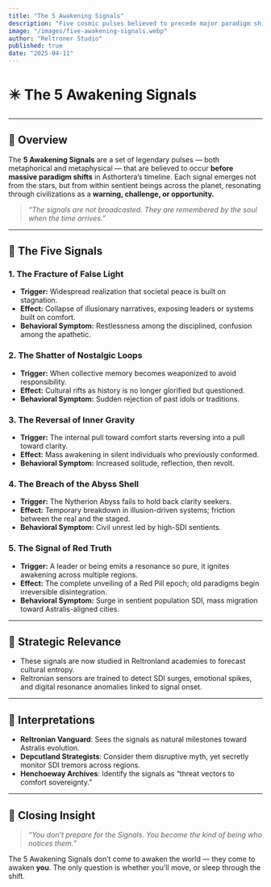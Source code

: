 ```yaml
---
title: "The 5 Awakening Signals"
description: "Five cosmic pulses believed to precede major paradigm shifts in Asthortera. Each signal is linked to a collapse of illusion and a rise in collective sentience."
image: "/images/five-awakening-signals.webp"
author: "Reltroner Studio"
published: true
date: "2025-04-11"
---
```


# ✴️ The 5 Awakening Signals

---

## 🌌 Overview
The **5 Awakening Signals** are a set of legendary pulses — both metaphorical and metaphysical — that are believed to occur **before massive paradigm shifts** in Asthortera’s timeline. Each signal emerges not from the stars, but from within sentient beings across the planet, resonating through civilizations as a **warning, challenge, or opportunity.**

> _“The signals are not broadcasted. They are remembered by the soul when the time arrives.”_

---

## 🧭 The Five Signals

### 1. **The Fracture of False Light**
- **Trigger:** Widespread realization that societal peace is built on stagnation.
- **Effect:** Collapse of illusionary narratives, exposing leaders or systems built on comfort.
- **Behavioral Symptom:** Restlessness among the disciplined, confusion among the apathetic.

### 2. **The Shatter of Nostalgic Loops**
- **Trigger:** When collective memory becomes weaponized to avoid responsibility.
- **Effect:** Cultural rifts as history is no longer glorified but questioned.
- **Behavioral Symptom:** Sudden rejection of past idols or traditions.

### 3. **The Reversal of Inner Gravity**
- **Trigger:** The internal pull toward comfort starts reversing into a pull toward clarity.
- **Effect:** Mass awakening in silent individuals who previously conformed.
- **Behavioral Symptom:** Increased solitude, reflection, then revolt.

### 4. **The Breach of the Abyss Shell**
- **Trigger:** The Nytherion Abyss fails to hold back clarity seekers.
- **Effect:** Temporary breakdown in illusion-driven systems; friction between the real and the staged.
- **Behavioral Symptom:** Civil unrest led by high-SDI sentients.

### 5. **The Signal of Red Truth**
- **Trigger:** A leader or being emits a resonance so pure, it ignites awakening across multiple regions.
- **Effect:** The complete unveiling of a Red Pill epoch; old paradigms begin irreversible disintegration.
- **Behavioral Symptom:** Surge in sentient population SDI, mass migration toward Astralis-aligned cities.

---

## 🧠 Strategic Relevance
- These signals are now studied in Reltronland academies to forecast cultural entropy.
- Reltronian sensors are trained to detect SDI surges, emotional spikes, and digital resonance anomalies linked to signal onset.

---

## 📜 Interpretations
- **Reltronian Vanguard**: Sees the signals as natural milestones toward Astralis evolution.
- **Depcutland Strategists**: Consider them disruptive myth, yet secretly monitor SDI tremors across regions.
- **Henchoeway Archives**: Identify the signals as “threat vectors to comfort sovereignty.”

---

## 📌 Closing Insight
> _“You don’t prepare for the Signals. You become the kind of being who notices them.”_

The 5 Awakening Signals don’t come to awaken the world — they come to awaken **you**. The only question is whether you’ll move, or sleep through the shift.
